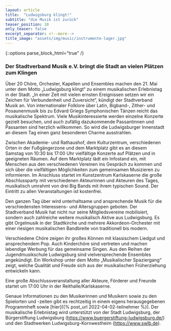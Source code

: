 ```yaml
---
layout: article
title:  "Ludwigsburg klingt!"
subtitle: "die Musik ist zurück"
teaser_position: 10
only_teaser: false
excerpt_separator: <!--more-->
title_image: "assets/img/music/instrumente-lager.jpg"
---
```

{::options parse_block_html="true" /}

### Der Stadtverband Musik e.V. bringt die Stadt an vielen Plätzen zum Klingen

Über 20 Chöre, Orchester, Kapellen und Ensembles machen den 21. Mai unter dem Motto „Ludwigsburg klingt“ zu einem
musikalischen Erlebnistag in der Stadt. „In einer Zeit mit vielen ernsten Ereignissen setzen wir ein Zeichen für
Verbundenheit und Zuversicht“, kündigt der Stadtverband Musik an. Von internationaler Folklore über Latin, Bigband-,
Zither- und Posaunenmusik bis zu Edvard Griegs Symphonischen Tänzen reicht das musikalische Spektrum. Viele
Musikinteressierte werden einzelne Konzerte gezielt besuchen, und auch zufällig dazukommende Passantinnen und Passanten
sind herzlich willkommen. So wird die Ludwigsburger Innenstadt an diesem Tag einen ganz besonderen Charme ausstrahlen.
<!--more-->

Zwischen Akademie- und Rathaushof, dem Kulturzentrum, verschiedenen Orten in der Fußgängerzone und dem Marktplatz gibt
es an diesem Samstag von 10:30 bis 17:00 Uhr vielfältige Konzerte auf Plätzen und in geeigneten Räumen. Auf dem
Marktplatz lädt ein Infostand ein, mit Menschen aus den verschiedenen Vereinen ins Gespräch zu kommen und sich über die
vielfältigen Möglichkeiten zum gemeinsamen Musizieren zu informieren. Im Anschluss startet im Kunstzentrum Karlskaserne
die große Abschlussparty mit verschiedenen Akteurinnen und Akteuren des Tages, musikalisch umrahmt von drei Big Bands
mit ihrem typischen Sound. Der Eintritt zu allen Veranstaltungen ist kostenfrei.

Den ganzen Tag über wird unterhaltsame und ansprechende Musik für die verschiedensten Interessens- und Altersgruppen
geboten. Der Stadtverband Musik hat nicht nur seine Mitgliedsvereine mobilisiert, sondern auch zahlreiche weitere
musikalisch Aktive aus Ludwigsburg. Es gibt Orgelmusik in der Stadtkirche und mehrere Akkordeon-Orchester mit einer
riesigen musikalischen Bandbreite von traditionell bis modern.

Verschiedene Chöre zeigen ihr großes Können mit klassischem Liedgut und ansprechendem Pop. Auch Kinderchöre sind
vertreten und machen lebendige Werbung für das gemeinsame Singen. Aus den Reihen der Jugendmusikschule Ludwigsburg sind
vielversprechende Ensembles angekündigt. Ein Workshop unter dem Motto „Musikalischer Spaziergang“ zeigt, welche Qualität
und Freude sich aus der musikalischen Früherziehung entwickeln kann.

Eine große Abschlussveranstaltung aller Akteure, Förderer und Freunde startet um 17:00 Uhr in der
Reithalle/Karlskaserne.

Genaue Informationen zu den Musikerinnen und Musikern sowie zu den Spielorten und -zeiten gibt es rechtzeitig in einem
eigens herausgegebenen Programmheft sowie [hier]({% post_url 2022-04-02-teilnehmer %}). Der musikalische Erlebnistag
wird unterstützt von der Stadt Ludwigsburg, der Bürgerstiftung Ludwigsburg (https://www.buergerstiftung-ludwigsburg.de/)
und den Stadtwerken Ludwigsburg-Kornwestheim (https://www.swlb.de).

